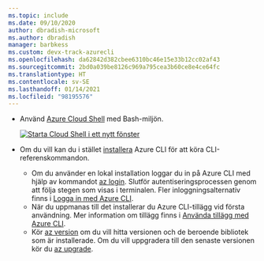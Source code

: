 ```yaml
---
ms.topic: include
ms.date: 09/10/2020
author: dbradish-microsoft
ms.author: dbradish
manager: barbkess
ms.custom: devx-track-azurecli
ms.openlocfilehash: da62842d382cbee6310bc46e15e33b12cc02af43
ms.sourcegitcommit: 2bd0a039be8126c969a795cea3b60ce8e4ce64fc
ms.translationtype: HT
ms.contentlocale: sv-SE
ms.lasthandoff: 01/14/2021
ms.locfileid: "98195576"
---
```

- Använd [Azure Cloud Shell](/azure/cloud-shell/quickstart) med Bash-miljön.

   [![Starta Cloud Shell i ett nytt fönster](media/cloud-shell-try-it/hdi-launch-cloud-shell.png)](https://shell.azure.com)   
- Om du vill kan du i stället [installera](/cli/azure/install-azure-cli) Azure CLI för att köra CLI-referenskommandon.
   - Om du använder en lokal installation loggar du in på Azure CLI med hjälp av kommandot [az login](/cli/azure/reference-index#az_login).  Slutför autentiseringsprocessen genom att följa stegen som visas i terminalen.  Fler inloggningsalternativ finns i [Logga in med Azure CLI](/cli/azure/authenticate-azure-cli).
  - När du uppmanas till det installerar du Azure CLI-tillägg vid första användning.  Mer information om tillägg finns i [Använda tillägg med Azure CLI](/cli/azure/azure-cli-extensions-overview).
  - Kör [az version](/cli/azure/reference-index?#az_version) om du vill hitta versionen och de beroende bibliotek som är installerade. Om du vill uppgradera till den senaste versionen kör du [az upgrade](/cli/azure/reference-index?#az_upgrade).
